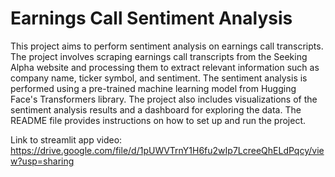 # Earnings Call Sentiment Analysis


This project aims to perform sentiment analysis on earnings call transcripts. The project involves scraping earnings call transcripts from the Seeking Alpha website and processing them to extract relevant information such as company name, ticker symbol, and sentiment. The sentiment analysis is performed using a pre-trained machine learning model from Hugging Face's Transformers library. The project also includes visualizations of the sentiment analysis results and a dashboard for exploring the data. The README file provides instructions on how to set up and run the project.

Link to streamlit app video: https://drive.google.com/file/d/1pUWVTrnY1H6fu2wIp7LcreeQhELdPqcy/view?usp=sharing
